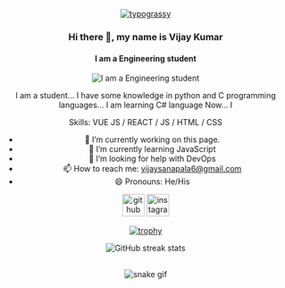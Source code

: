 <div align="center">
<p>
	<a href="https://github.com/kawarimidoll/typograssy"><img alt="typograssy" src="https://typograssy.deno.dev/api?text=Hey,%20Developer!%20%20%20&l0=none&l1=9ce9cc&l2=3fc5b0&l3=30a095&l4=2d9d8f&comment=&bg=none&frame=none"></a>
</p> 


### Hi there 👋, my name is Vijay Kumar 
#### I am a Engineering student 
![I am a Engineering student ](https://octodex.github.com/images/daftpunktocat-guy.gif)

I am a student...
I have some knowledge in python and C programming languages...
I am learning C# language Now...
I 




Skills: VUE JS / REACT / JS / HTML / CSS

- 🔭 I’m currently working on this page. 
- 🌱 I’m currently learning JavaScript  
- 🤔 I’m looking for help with DevOps  
- 📫 How to reach me: vijaysanapala6@gmail.com 
- 😄 Pronouns: He/His 


[<img src='https://cdn.jsdelivr.net/npm/simple-icons@3.0.1/icons/github.svg' alt='github' height='40'>](https://github.com/Victorious-one )  [<img src='https://cdn.jsdelivr.net/npm/simple-icons@3.0.1/icons/instagram.svg' alt='instagram' height='40'>](https://www.instagram.com/https://www.instagram.com/vijay_kumar_sanapala?igsh=NTc4MTIwNjQ2YQ==/)  

[![trophy](https://github-profile-trophy.vercel.app/?username=Victorious-one )](https://github.com/ryo-ma/github-profile-trophy)
 

![GitHub streak stats](https://streak-stats.demolab.com/?user=Victorious-one )  


##
![snake gif](https://github.com/thecodermehedi/thecodermehedi/blob/output/github-contribut8ion-grid-snake-dark.svg)


